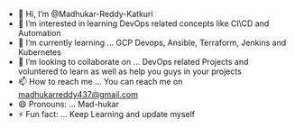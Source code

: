 - 👋 Hi, I’m @Madhukar-Reddy-Katkuri
- 👀 I’m interested in learning DevOps related concepts like CI\CD and Automation
- 🌱 I’m currently learning ... GCP Devops, Ansible, Terraform, Jenkins and Kubernetes
- 💞️ I’m looking to collaborate on ... DevOps related Projects and voluntered to learn as well as help you guys in your projects
- 📫 How to reach me ... You can reach me on madhukarreddy437@gmail.com
- 😄 Pronouns: ... Mad-hukar
- ⚡ Fun fact: ... Keep Learning and update myself

<!---
Madhukar-Reddy-Katkuri/Madhukar-Reddy-Katkuri is a ✨ special ✨ repository because its `README.md` (this file) appears on your GitHub profile.
You can click the Preview link to take a look at your changes.
--->
